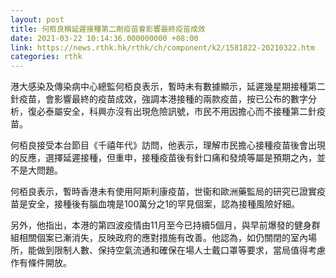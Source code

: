 ```yaml
---
layout: post
title: 何栢良稱延遲接種第二劑疫苗會影響最終疫苗成效
date: 2021-03-22 10:14:36.000000000 +08:00
link: https://news.rthk.hk/rthk/ch/component/k2/1581822-20210322.htm
categories: rthk
---
```


港大感染及傳染病中心總監何栢良表示，暫時未有數據顯示，延遲幾星期接種第二針疫苗，會影響最終的疫苗成效，強調本港接種的兩款疫苗，按已公布的數字分析，復必泰屬安全，科興亦沒有出現危險訊號，市民不用因擔心而不接種第二針疫苗。

何栢良接受本台節目《千禧年代》訪問，他表示，理解市民擔心接種疫苗後會出現的反應，選擇延遲接種，但重申，接種疫苗後有針口痛和發燒等屬是預期之內，並不是大問題。

何栢良表示，暫時香港未有使用阿斯利康疫苗，世衞和歐洲藥監局的研究已證實疫苗是安全，接種後有腦血塊是100萬分之1的罕見個案，認為接種風險好細。

另外，他指出，本港的第四波疫情由11月至今已持續5個月，與早前爆發的健身群組相關個案已漸消失，反映政府的應對措施有改善。他認為，如仍關閉的室內場所，能做到限制人數、保持空氣流通和確保在場人士戴口罩等要求，當局值得考慮作有條件開放。
